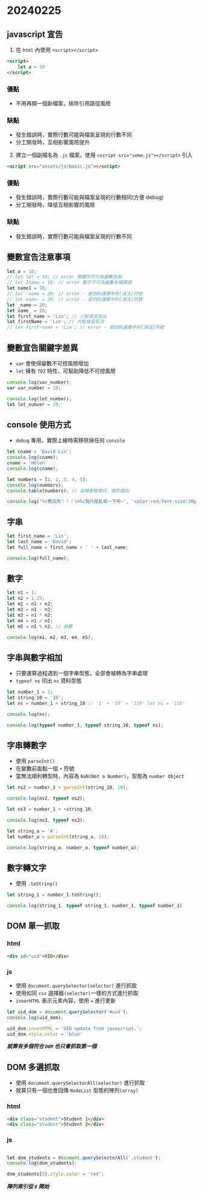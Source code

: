 # 20240225

## javascript 宣告

1. 在 `html` 內使用 `<script></script>`

```html
<script>
    let a = 10
</script>
```

### 優點

- 不用再開一個新檔案，排除引用路徑風險

### 缺點

- 發生錯誤時，實際行數可能與檔案呈現的行數不同
- 分工開發時，互相影響風險提升

2. 建立一個副檔名為 `.js` 檔案，使用 `<script src="some.js"></script>` 引入

```html
<script src="assets/js/basic.js"></script>
```

### 優點

- 發生錯誤時，實際行數可能與檔案呈現的行數相同(方便 debug)
- 分工開發時，降低互相影響的風險

### 缺點

- 發生錯誤時，實際行數可能與檔案呈現的行數不同

## 變數宣告注意事項

```js
let a = 10;
// let let = 10; // error 關鍵字不可為變數名稱
// let 1name = 10; // error 數字不可為變數名稱開頭
let name1 = 10;
// let -name = 20; // error - 是四則運算中的[減法]符號
// let name- = 20; // error - 是四則運算中的[減法]符號
let _name = 20;
let name_ = 20;
let first_name = 'Lin'; // 小駝峰宣告法
let firstName = 'Lin'; // 大駝峰宣告法
// let first-name = 'Lin'; // error - 是四則運算中的[減法]符號
```

## 變數宣告關鍵字差異

- `var` 會使得變數不可控風險增加
- `let` 擁有 `TDZ` 特性，可幫助降低不可控風險

```js
console.log(var_number);
var var_number = 10;

console.log(let_number);
let let_numver = 20;
```

## console 使用方式

- `debug` 專用，實際上線時需移除掉任何 `console`

```js
let cname = 'David Lin';
console.log(cname);
cname = 'Helen'
console.log(cname);

let numbers = [1, 2, 3, 4, 5];
console.log(numbers);
console.table(numbers); // 呈顯表格樣式，便於識別

console.log('%c鴨沒肉！！！\n%c我只是亂喊一下啦~', 'color:red;font-size:20px;', 'color:#dedede') // 可變顏色
```

## 字串

```js
let first_name = 'Lin';
let last_name = 'David';
let full_name = first_name + ' ' + last_name;

console.log(full_name);
```

## 數字

```js
let n1 = 1;
let n2 = 1.25;
let m1 = n1 + n2;
let m2 = n1 - n2;
let m3 = n1 * n2;
let m4 = n1 / n2;
let m5 = n1 % n2; // 餘數

console.log(m1, m2, m3, m4, m5);
```

## 字串與數字相加

- 只要運算過程遇到一個字串型態，全部會被轉為字串處理
- `typeof ns` 印出 `ns` 資料型態

```js
let number_1 = 1;
let string_10 = '10';
let ns = number_1 + string_10 // '1' + '10' = '110' let ns = '110'

console.log(ns);

console.log(typeof number_1, typeof string_10, typeof ns);
```

## 字串轉數字

- 使用 `parseInt()`
- 在變數前面黏一個 `+` 符號
- 當無法順利轉型時，內容為 `NaN(Not a Number)`，型態為 `number Object`

```js
let ns2 = number_1 + parseInt(string_10, 10);

console.log(ns2, typeof ns2);

let ns3 = number_1 + +string_10;

console.log(ns3, typeof ns3);

let string_a = 'A';
let number_a = parseInt(string_a, 10);

console.log(string_a, number_a, typeof number_a);
```

## 數字轉文字

- 使用 `.toString()`

```js
let string_1 = number_1.toString();

console.log(string_1, typeof string_1, number_1, typeof number_1)
```

## DOM 單一抓取

### html

```html
<div id="uid">UID</div>
```

### js

- 使用 `document.querySelector(selector)` 進行抓取
- 使用如同 `css` 選擇器`(selector)`一樣的方式進行抓取
- `innerHTML` 表示元素內容，使用 `=` 進行更新

```js
let uid_dom = document.querySelector('#uid');
console.log(uid_dom);

uid_dom.innerHTML = 'UID update from javascript.';
uid_dom.style.color = 'blue'
```

***就算有多個符合 `DOM` 也只會抓取第一個***

## DOM 多選抓取

- 使用 `document.querySelectorAll(selector)` 進行抓取
- 就算只有一個也會回傳 `NodeList` 型態的陣列`(array)`

### html

```html        
<div class="student">Student 1</div>
<div class="student">Student 2</div>
```


### js

```js

let dom_students = document.querySelectorAll('.student');
console.log(dom_students);

dom_students[0].style.color = 'red';
```

***陣列索引從 `0` 開始***
